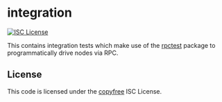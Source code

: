 # integration

[![ISC License](http://img.shields.io/badge/license-ISC-blue.svg)](http://copyfree.org)

This contains integration tests which make use of the [rpctest](https://github.com/p9c/node9/tree/master/integration/rpctest) package to programmatically drive nodes via RPC.

## License

This code is licensed under the [copyfree](http://copyfree.org) ISC License.
